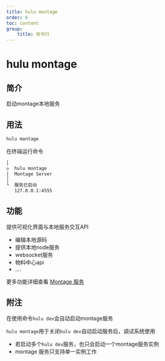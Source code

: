 ```yaml
---
title: hulu montage
order: 6
toc: content
group: 
    title: 命令行
---
```


# hulu montage

## 简介

启动montage本地服务

## 用法

```bash
hulu montage
```

在终端运行命令

```bash
│
◇  hulu montage
│  Montage Server
│
└  服务已启动
   127.0.0.1:4555
```

## 功能

提供可视化界面与本地服务交互API

- 编辑本地源码
- 提供本地node服务
- websocket服务
- 物料中心api
- ....

更多功能详细查看 [Montage 服务](/montage)

## 附注

在使用命令`hulu dev`会自动启动montage服务

`hulu montage`用于关闭`hulu dev`自动启动服务后，调试系统使用

- 若启动多个`hulu dev`服务，也只会启动一个montage服务实例
- montage 服务只支持单一实例工作

